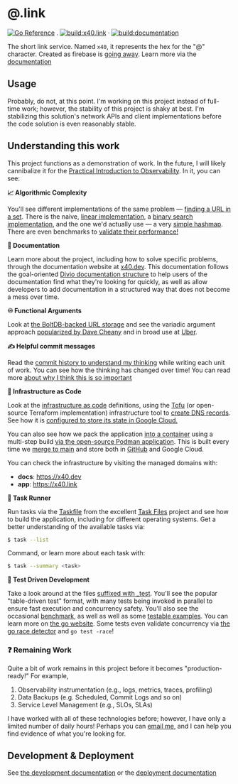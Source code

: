 # @.link

[![Go Reference](https://pkg.go.dev/badge/github.com/andrewhowdencom/x40.link.svg)](https://pkg.go.dev/github.com/andrewhowdencom/x40.link)
 . [![build:x40.link](https://github.com/andrewhowdencom/x40.link/actions/workflows/main+x40.link.yml/badge.svg)](https://github.com/andrewhowdencom/x40.link/actions/workflows/main+x40.link.yml)
 · [![build:documentation](https://github.com/andrewhowdencom/x40.link/actions/workflows/main+documentation.yml/badge.svg)](https://github.com/andrewhowdencom/x40.link/actions/workflows/main+documentation.yml)

The short link service. Named `x40`, it represents the hex for the "@" character. Created as firebase is [going away]. 
Learn more via the [documentation]

[going away]: https://firebase.google.com/support/dynamic-links-faq
[documentation]: https://www.x40.dev

## Usage

Probably, do not, at this point. I'm working on this project instead of full-time work; however, the stability of this
project is shaky at best. I'm stabilizing this solution's network APIs and client implementations
before the code solution is even reasonably stable.

## Understanding this work

This project functions as a demonstration of work. In the future, I will likely cannibalize it for the
[Practical Introduction to Observability](h4n.link/pito). In it, you can see:

**📈 Algorithmic Complexity**

You'll see different implementations of the same problem —
[finding a URL in a set](https://github.com/andrewhowdencom/x40.link/tree/main/storage/memory). There is the
naive, [linear implementation](https://github.com/andrewhowdencom/x40.link/blob/main/storage/memory/linear_search.go),
a [binary search implementation](https://github.com/andrewhowdencom/x40.link/blob/main/storage/memory/binary_search.go),
and the one we'd
actually use — a very [simple hashmap](https://github.com/andrewhowdencom/x40.link/blob/main/storage/memory/hash_table.go).
There are even benchmarks to
[validate their performance!](https://github.com/andrewhowdencom/x40.link/blob/main/storage/storage_test.go#L87-L149)

**📖 Documentation**

Learn more about the project, including how to solve specific problems, through the documentation website at
[x40.dev](https://www.x40.dev). This documentation follows the goal-oriented
[Divio documentation structure](https://documentation.divio.com/) to help users of the documentation find what
they're looking for quickly, as well as allow developers to add documentation in a structured way that does
not become a mess over time.

**♾️ Functional Arguments**

Look at [the BoltDB-backed URL storage](https://github.com/andrewhowdencom/x40.link/blob/main/storage/boltdb/boltdb.go#L26)
and see the variadic argument approach [popularized by Dave Cheany](https://dave.cheney.net/2014/10/17/functional-options-for-friendly-apis)
and in broad use at [Uber](https://github.com/uber-go/guide/blob/master/style.md#functional-options).

**✍️ Helpful commit messages**

Read the [commit history to understand my thinking](https://github.com/andrewhowdencom/x40.link/commits/main/) while
writing each unit of work. You can see how the thinking has changed over time! You can read more
[about why I think this is so important](https://medium.com/@andrewhowdencom/anatomy-of-a-good-commit-message-acd9c4490437)

**🚆 Infrastructure as Code**

Look at the [infrastructure as code](https://github.com/andrewhowdencom/x40.link/tree/main/deploy/prod/tf) definitions,
using the [Tofu](https://opentofu.org/) (or open-source Terraform implementation) infrastructure tool to
[create DNS records](https://github.com/andrewhowdencom/x40.link/blob/main/deploy/prod/tf/dns.tf). See how it is
[configured to store its state in Google Cloud.](https://github.com/andrewhowdencom/x40.link/blob/main/deploy/prod/tf/state.tf)

You can also see how we pack the application [into a container](https://github.com/andrewhowdencom/x40.link/blob/main/Containerfile)
using a multi-step build [via the open-source Podman application](https://github.com/andrewhowdencom/x40.link/blob/main/Taskfile.yml#L75-L98).
This is built every time we
[merge to main](https://github.com/andrewhowdencom/x40.link/blob/main/.github/workflows/main%2Bx40.link.yml) and store both
in [GitHub](https://github.com/andrewhowdencom?tab=packages&repo_name=x40.link) and Google Cloud.

You can check the infrastructure by visiting the managed domains with:

* **docs**: https://x40.dev
* **app**: https://x40.link

**🤖 Task Runner**

Run tasks via the [Taskfile](https://github.com/andrewhowdencom/x40.link/blob/main/Taskfile.yml) from the excellent
[Task Files](https://taskfile.dev/) project and see how to build the application, including for different
operating systems. Get a better understanding of the available tasks via:

```bash
$ task --list
```

Command, or learn more about each task with:

```bash
$ task --summary <task>
```

**🧪 Test Driven Development**

Take a look around at the files
[suffixed with _test](https://github.com/search?q=repo%3Aandrewhowdencom%2Fx40.link+path%3A_test.go&type=code). You'll
see the popular "table-driven test" format, with many tests being invoked in parallel to ensure fast execution and concurrency safety.
You'll also see the occasional
[benchmark](https://github.com/search?q=repo%3Aandrewhowdencom%2Fx40.link+path%3A_test.go+Benchmark&type=code), as well
as well as some
[testable examples](https://github.com/search?q=repo%3Aandrewhowdencom%2Fx40.link+path%3A_test.go+Example&type=code).
You can learn more on [the go website](https://go.dev/blog/examples). Some tests even validate concurrency via
[the go race detector](https://go.dev/blog/race-detector) and `go test -race`!

### ❓ Remaining Work

Quite a bit of work remains in this project before it becomes "production-ready!" For example,

1. Observability instrumentation (e.g., logs, metrics, traces, profiling)
1. Data Backups (e.g. Scheduled, Commit Logs and so on)
1. Service Level Management (e.g., SLOs, SLAs)

I have worked with all of these technologies before; however, I have only a limited number of daily hours! Perhaps
you can [email me](mailto:hello@andrewhowden.com), and I can help you find evidence of what you're looking for.


## Development & Deployment

See [the development documentation](DEVELOPMENT.md) or the [deployment documentation](DEPLOYMENT.md)